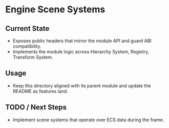 # Engine Scene Systems

## Current State

- Exposes public headers that mirror the module API and guard ABI compatibility.
- Implements the module logic across Hierarchy System, Registry, Transform System.

## Usage

- Keep this directory aligned with its parent module and update the README as features land.

## TODO / Next Steps

- Implement scene systems that operate over ECS data during the frame.
